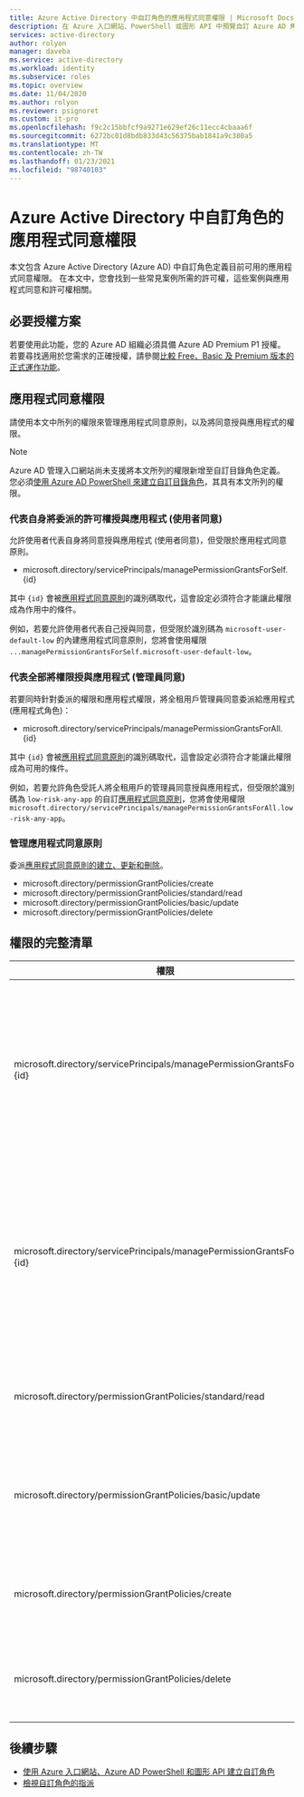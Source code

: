 ```yaml
---
title: Azure Active Directory 中自訂角色的應用程式同意權限 | Microsoft Docs
description: 在 Azure 入口網站、PowerShell 或圖形 API 中預覽自訂 Azure AD 角色的應用程式同意權限。
services: active-directory
author: rolyon
manager: daveba
ms.service: active-directory
ms.workload: identity
ms.subservice: roles
ms.topic: overview
ms.date: 11/04/2020
ms.author: rolyon
ms.reviewer: psignoret
ms.custom: it-pro
ms.openlocfilehash: f9c2c15bbfcf9a9271e629ef26c11ecc4cbaaa6f
ms.sourcegitcommit: 6272bc01d8bdb833d43c56375bab1841a9c380a5
ms.translationtype: MT
ms.contentlocale: zh-TW
ms.lasthandoff: 01/23/2021
ms.locfileid: "98740103"
---
```

# <a name="app-consent-permissions-for-custom-roles-in-azure-active-directory"></a>Azure Active Directory 中自訂角色的應用程式同意權限

本文包含 Azure Active Directory (Azure AD) 中自訂角色定義目前可用的應用程式同意權限。 在本文中，您會找到一些常見案例所需的許可權，這些案例與應用程式同意和許可權相關。

## <a name="required-license-plan"></a>必要授權方案

若要使用此功能，您的 Azure AD 組織必須具備 Azure AD Premium P1 授權。 若要尋找適用於您需求的正確授權，請參閱[比較 Free、Basic 及 Premium 版本的正式運作功能](https://azure.microsoft.com/pricing/details/active-directory/)。

## <a name="app-consent-permissions"></a>應用程式同意權限

請使用本文中所列的權限來管理應用程式同意原則，以及將同意授與應用程式的權限。

> [!NOTE]
> Azure AD 管理入口網站尚未支援將本文所列的權限新增至自訂目錄角色定義。 您必須[使用 Azure AD PowerShell 來建立自訂目錄角色](custom-create.md#create-a-role-using-powershell)，其具有本文所列的權限。

### <a name="granting-delegated-permissions-to-apps-on-behalf-of-self-user-consent"></a>代表自身將委派的許可權授與應用程式 (使用者同意)

允許使用者代表自身將同意授與應用程式 (使用者同意)，但受限於應用程式同意原則。

- microsoft.directory/servicePrincipals/managePermissionGrantsForSelf.{id}

其中 `{id}` 會被[應用程式同意原則](../manage-apps/manage-app-consent-policies.md)的識別碼取代，這會設定必須符合才能讓此權限成為作用中的條件。

例如，若要允許使用者代表自己授與同意，但受限於識別碼為 `microsoft-user-default-low` 的內建應用程式同意原則，您將會使用權限 `...managePermissionGrantsForSelf.microsoft-user-default-low`。

### <a name="granting-permissions-to-apps-on-behalf-of-all-admin-consent"></a>代表全部將權限授與應用程式 (管理員同意)

若要同時針對委派的權限和應用程式權限，將全租用戶管理員同意委派給應用程式 (應用程式角色)：

- microsoft.directory/servicePrincipals/managePermissionGrantsForAll.{id}

其中 `{id}` 會被[應用程式同意原則](../manage-apps/manage-app-consent-policies.md)的識別碼取代，這會設定必須符合才能讓此權限成為可用的條件。

例如，若要允許角色受託人將全租用戶的管理員同意授與應用程式，但受限於識別碼為 `low-risk-any-app` 的自訂[應用程式同意原則](../manage-apps/manage-app-consent-policies.md)，您將會使用權限 `microsoft.directory/servicePrincipals/managePermissionGrantsForAll.low-risk-any-app`。

### <a name="managing-app-consent-policies"></a>管理應用程式同意原則

委派[應用程式同意原則的建立、更新和刪除](../manage-apps/manage-app-consent-policies.md)。

- microsoft.directory/permissionGrantPolicies/create
- microsoft.directory/permissionGrantPolicies/standard/read
- microsoft.directory/permissionGrantPolicies/basic/update
- microsoft.directory/permissionGrantPolicies/delete

## <a name="full-list-of-permissions"></a>權限的完整清單

權限 | 說明
---------- | -----------
microsoft.directory/servicePrincipals/managePermissionGrantsForSelf.{id} | 代表自身將同意能力授與應用程式 (使用者同意)，但受限於應用程式同意原則 `{id}`。
microsoft.directory/servicePrincipals/managePermissionGrantsForAll.{id} | 代表自身將同意權限授與應用程式 (全租用戶管理員同意)，但受限於應用程式同意原則 `{id}`。
microsoft.directory/permissionGrantPolicies/standard/read | 授與讀取應用程式同意原則的能力。
microsoft.directory/permissionGrantPolicies/basic/update | 授與更新現有應用程式同意原則上基本屬性的能力。
microsoft.directory/permissionGrantPolicies/create | 授與建立應用程式同意原則的能力。
microsoft.directory/permissionGrantPolicies/delete | 授與刪除應用程式同意原則的能力。

## <a name="next-steps"></a>後續步驟

- [使用 Azure 入口網站、Azure AD PowerShell 和圖形 API 建立自訂角色](custom-create.md)
- [檢視自訂角色的指派](../roles/view-assignments.md)
